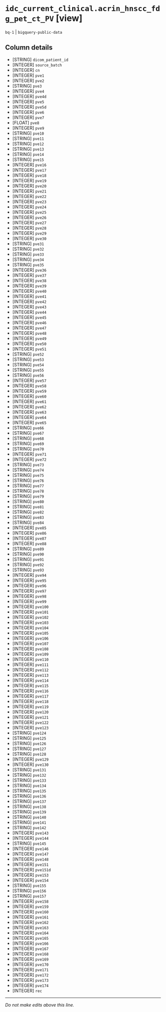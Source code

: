 # `idc_current_clinical.acrin_hnscc_fdg_pet_ct_PV` [view]
`bq-1` | `bigquery-public-data`

## Column details
* [STRING]    `dicom_patient_id`
* [INTEGER]   `source_batch`
* [INTEGER]   `cn`
* [INTEGER]   `pve1`
* [INTEGER]   `pve2`
* [STRING]    `pve3`
* [INTEGER]   `pve4`
* [INTEGER]   `pve4d`
* [INTEGER]   `pve5`
* [INTEGER]   `pve5d`
* [INTEGER]   `pve6`
* [INTEGER]   `pve7`
* [FLOAT]     `pve8`
* [INTEGER]   `pve9`
* [STRING]    `pve10`
* [STRING]    `pve11`
* [STRING]    `pve12`
* [STRING]    `pve13`
* [STRING]    `pve14`
* [STRING]    `pve15`
* [INTEGER]   `pve16`
* [INTEGER]   `pve17`
* [INTEGER]   `pve18`
* [INTEGER]   `pve19`
* [INTEGER]   `pve20`
* [INTEGER]   `pve21`
* [INTEGER]   `pve22`
* [INTEGER]   `pve23`
* [INTEGER]   `pve24`
* [INTEGER]   `pve25`
* [INTEGER]   `pve26`
* [INTEGER]   `pve27`
* [INTEGER]   `pve28`
* [INTEGER]   `pve29`
* [INTEGER]   `pve30`
* [STRING]    `pve31`
* [STRING]    `pve32`
* [STRING]    `pve33`
* [STRING]    `pve34`
* [STRING]    `pve35`
* [INTEGER]   `pve36`
* [INTEGER]   `pve37`
* [INTEGER]   `pve38`
* [INTEGER]   `pve39`
* [INTEGER]   `pve40`
* [INTEGER]   `pve41`
* [INTEGER]   `pve42`
* [INTEGER]   `pve43`
* [INTEGER]   `pve44`
* [INTEGER]   `pve45`
* [INTEGER]   `pve46`
* [INTEGER]   `pve47`
* [INTEGER]   `pve48`
* [INTEGER]   `pve49`
* [INTEGER]   `pve50`
* [INTEGER]   `pve51`
* [STRING]    `pve52`
* [STRING]    `pve53`
* [STRING]    `pve54`
* [STRING]    `pve55`
* [STRING]    `pve56`
* [INTEGER]   `pve57`
* [INTEGER]   `pve58`
* [INTEGER]   `pve59`
* [INTEGER]   `pve60`
* [INTEGER]   `pve61`
* [INTEGER]   `pve62`
* [INTEGER]   `pve63`
* [INTEGER]   `pve64`
* [INTEGER]   `pve65`
* [STRING]    `pve66`
* [STRING]    `pve67`
* [STRING]    `pve68`
* [STRING]    `pve69`
* [STRING]    `pve70`
* [INTEGER]   `pve71`
* [INTEGER]   `pve72`
* [STRING]    `pve73`
* [STRING]    `pve74`
* [STRING]    `pve75`
* [STRING]    `pve76`
* [STRING]    `pve77`
* [STRING]    `pve78`
* [STRING]    `pve79`
* [STRING]    `pve80`
* [STRING]    `pve81`
* [STRING]    `pve82`
* [STRING]    `pve83`
* [STRING]    `pve84`
* [INTEGER]   `pve85`
* [INTEGER]   `pve86`
* [INTEGER]   `pve87`
* [INTEGER]   `pve88`
* [STRING]    `pve89`
* [STRING]    `pve90`
* [STRING]    `pve91`
* [STRING]    `pve92`
* [STRING]    `pve93`
* [INTEGER]   `pve94`
* [INTEGER]   `pve95`
* [INTEGER]   `pve96`
* [INTEGER]   `pve97`
* [INTEGER]   `pve98`
* [INTEGER]   `pve99`
* [INTEGER]   `pve100`
* [INTEGER]   `pve101`
* [INTEGER]   `pve102`
* [INTEGER]   `pve103`
* [INTEGER]   `pve104`
* [INTEGER]   `pve105`
* [INTEGER]   `pve106`
* [INTEGER]   `pve107`
* [INTEGER]   `pve108`
* [INTEGER]   `pve109`
* [INTEGER]   `pve110`
* [INTEGER]   `pve111`
* [INTEGER]   `pve112`
* [INTEGER]   `pve113`
* [INTEGER]   `pve114`
* [INTEGER]   `pve115`
* [INTEGER]   `pve116`
* [INTEGER]   `pve117`
* [INTEGER]   `pve118`
* [INTEGER]   `pve119`
* [INTEGER]   `pve120`
* [INTEGER]   `pve121`
* [INTEGER]   `pve122`
* [INTEGER]   `pve123`
* [STRING]    `pve124`
* [STRING]    `pve125`
* [STRING]    `pve126`
* [STRING]    `pve127`
* [STRING]    `pve128`
* [INTEGER]   `pve129`
* [INTEGER]   `pve130`
* [STRING]    `pve131`
* [STRING]    `pve132`
* [STRING]    `pve133`
* [STRING]    `pve134`
* [STRING]    `pve135`
* [STRING]    `pve136`
* [STRING]    `pve137`
* [STRING]    `pve138`
* [STRING]    `pve139`
* [STRING]    `pve140`
* [STRING]    `pve141`
* [STRING]    `pve142`
* [INTEGER]   `pve143`
* [INTEGER]   `pve144`
* [STRING]    `pve145`
* [INTEGER]   `pve146`
* [INTEGER]   `pve147`
* [INTEGER]   `pve148`
* [INTEGER]   `pve151`
* [INTEGER]   `pve151d`
* [INTEGER]   `pve153`
* [INTEGER]   `pve154`
* [STRING]    `pve155`
* [STRING]    `pve156`
* [STRING]    `pve157`
* [INTEGER]   `pve158`
* [INTEGER]   `pve159`
* [INTEGER]   `pve160`
* [INTEGER]   `pve161`
* [INTEGER]   `pve162`
* [INTEGER]   `pve163`
* [INTEGER]   `pve164`
* [INTEGER]   `pve165`
* [INTEGER]   `pve166`
* [INTEGER]   `pve167`
* [INTEGER]   `pve168`
* [INTEGER]   `pve169`
* [INTEGER]   `pve170`
* [INTEGER]   `pve171`
* [INTEGER]   `pve172`
* [INTEGER]   `pve173`
* [INTEGER]   `pve174`
* [INTEGER]   `rec`

-------------------------------------------------------------------------------
*Do not make edits above this line.*
